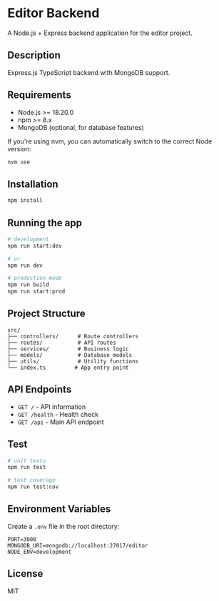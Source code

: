 # Editor Backend

A Node.js + Express backend application for the editor project.

## Description

Express.js TypeScript backend with MongoDB support.

## Requirements

- Node.js >= 18.20.0
- npm >= 8.x
- MongoDB (optional, for database features)

If you're using nvm, you can automatically switch to the correct Node version:
```bash
nvm use
```

## Installation

```bash
npm install
```

## Running the app

```bash
# development
npm run start:dev

# or
npm run dev

# production mode
npm run build
npm run start:prod
```

## Project Structure

```
src/
├── controllers/      # Route controllers
├── routes/           # API routes
├── services/         # Business logic
├── models/           # Database models
├── utils/            # Utility functions
└── index.ts         # App entry point
```

## API Endpoints

- `GET /` - API information
- `GET /health` - Health check
- `GET /api` - Main API endpoint

## Test

```bash
# unit tests
npm run test

# test coverage
npm run test:cov
```

## Environment Variables

Create a `.env` file in the root directory:

```env
PORT=3000
MONGODB_URI=mongodb://localhost:27017/editor
NODE_ENV=development
```

## License

MIT
